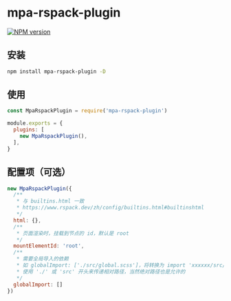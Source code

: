 # mpa-rspack-plugin

[![NPM version](https://img.shields.io/npm/v/mpa-rspack-plugin.svg?style=flat)](https://npmjs.org/package/mpa-rspack-plugin)

## 安装

```bash
npm install mpa-rspack-plugin -D
```

## 使用

```js
const MpaRspackPlugin = require('mpa-rspack-plugin')

module.exports = {
  plugins: [
    new MpaRspackPlugin(),
  ],
}
```

## 配置项（可选）

```js
new MpaRspackPlugin({
  /**
   * 与 builtins.html 一致
   * https://www.rspack.dev/zh/config/builtins.html#builtinshtml
   */
  html: {},
  /**
   * 页面渲染时，挂载到节点的 id，默认是 root
   */
  mountElementId: 'root',
  /**
   * 需要全局导入的依赖
   * 如 globalImport: ['./src/global.scss']，将转换为 import 'xxxxxx/src/global.scss';
   * 使用 './' 或 'src' 开头来传递相对路径，当然绝对路径也是允许的
   */
  globalImport: []
})
```